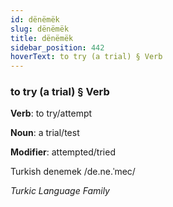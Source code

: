 ```yaml
---
id: dënëmëk
slug: dënëmëk
title: dënëmëk
sidebar_position: 442
hoverText: to try (a trial) § Verb
---
```


### to try (a trial) § Verb

**Verb**: to try/attempt

**Noun**: a trial/test

**Modifier**: attempted/tried

Turkish denemek /de.ne.ˈmec/

*Turkic Language Family*